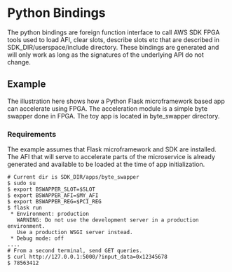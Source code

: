 # Python Bindings

The python bindings are foreign function interface to call AWS SDK FPGA tools used to load AFI, clear slots, describe slots etc that are described in SDK_DIR/userspace/include directory. These bindings are generated and will only work as long as the signatures of the underlying API do not change.


## Example
The illustration here shows how a Python Flask microframework based app can accelerate using FPGA. The acceleration module is a simple byte swapper done in FPGA. The toy app is located in byte_swapper directory.

### Requirements
The example assumes that Flask microframework and SDK are installed. The AFI that will serve to accelerate parts of the microservice is already generated and available to be loaded at the time of app initialization.
```
# Current dir is SDK_DIR/apps/byte_swapper
$ sudo su
$ export BSWAPPER_SLOT=$SLOT
$ export BSWAPPER_AFI=$MY_AFI
$ export BSWAPPER_REG=$PCI_REG
$ flask run
 * Environment: production
   WARNING: Do not use the development server in a production environment.
   Use a production WSGI server instead.
 * Debug mode: off
....
# From a second terminal, send GET queries.
$ curl http://127.0.0.1:5000/?input_data=0x12345678
$ 78563412
```
